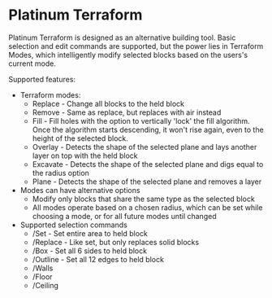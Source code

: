 # Platinum Terraform

Platinum Terraform is designed as an alternative building tool. Basic selection and edit commands are supported, but the power lies in Terraform Modes, which intelligently modify selected blocks based on the users's current mode.

Supported features:
- Terraform modes:
  - Replace - Change all blocks to the held block
  - Remove - Same as replace, but replaces with air instead
  - Fill - Fill holes with the option to vertically 'lock' the fill algorithm. Once the algorithm starts descending, it won't rise again, even to the height of the selected block.
  - Overlay - Detects the shape of the selected plane and lays another layer on top with the held block
  - Excavate - Detects the shape of the selected plane and digs equal to the radius option
  - Plane - Detects the shape of the selected plane and removes a layer
- Modes can have alternative options
  - Modify only blocks that share the same type as the selected block
  - All modes operate based on a chosen radius, which can be set while choosing a mode, or for all future modes until changed
- Supported selection commands
  - /Set - Set entire area to held block
  - /Replace - Like set, but only replaces solid blocks
  - /Box - Set all 6 sides to held block
  - /Outline - Set all 12 edges to held block
  - /Walls
  - /Floor
  - /Ceiling
